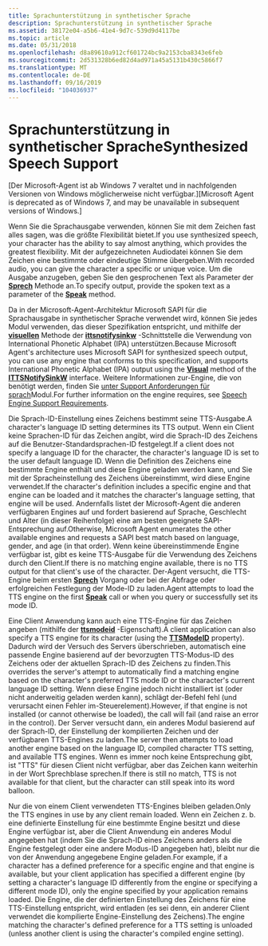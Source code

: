 ```yaml
---
title: Sprachunterstützung in synthetischer Sprache
description: Sprachunterstützung in synthetischer Sprache
ms.assetid: 38172e04-a5b6-41e4-9d7c-539d9d4117be
ms.topic: article
ms.date: 05/31/2018
ms.openlocfilehash: d8a89610a912cf601724bc9a2153cba8343e6feb
ms.sourcegitcommit: 2d531328b6ed82d4ad971a45a5131b430c5866f7
ms.translationtype: MT
ms.contentlocale: de-DE
ms.lasthandoff: 09/16/2019
ms.locfileid: "104036937"
---
```

# <a name="synthesized-speech-support"></a><span data-ttu-id="3c6f6-103">Sprachunterstützung in synthetischer Sprache</span><span class="sxs-lookup"><span data-stu-id="3c6f6-103">Synthesized Speech Support</span></span>

<span data-ttu-id="3c6f6-104">\[Der Microsoft-Agent ist ab Windows 7 veraltet und in nachfolgenden Versionen von Windows möglicherweise nicht verfügbar.\]</span><span class="sxs-lookup"><span data-stu-id="3c6f6-104">\[Microsoft Agent is deprecated as of Windows 7, and may be unavailable in subsequent versions of Windows.\]</span></span>

<span data-ttu-id="3c6f6-105">Wenn Sie die Sprachausgabe verwenden, können Sie mit dem Zeichen fast alles sagen, was die größte Flexibilität bietet.</span><span class="sxs-lookup"><span data-stu-id="3c6f6-105">If you use synthesized speech, your character has the ability to say almost anything, which provides the greatest flexibility.</span></span> <span data-ttu-id="3c6f6-106">Mit der aufgezeichneten Audiodatei können Sie dem Zeichen eine bestimmte oder eindeutige Stimme übergeben.</span><span class="sxs-lookup"><span data-stu-id="3c6f6-106">With recorded audio, you can give the character a specific or unique voice.</span></span> <span data-ttu-id="3c6f6-107">Um die Ausgabe anzugeben, geben Sie den gesprochenen Text als Parameter der [**Sprech**](speak-method.md) Methode an.</span><span class="sxs-lookup"><span data-stu-id="3c6f6-107">To specify output, provide the spoken text as a parameter of the [**Speak**](speak-method.md) method.</span></span>

<span data-ttu-id="3c6f6-108">Da in der Microsoft-Agent-Architektur Microsoft SAPI für die Sprachausgabe in synthetischer Sprache verwendet wird, können Sie jedes Modul verwenden, das dieser Spezifikation entspricht, und mithilfe der [**visuellen**](https://www.bing.com/search?q=**Visual**) Methode der [**ittsnotifysinkw**](ittsnotifysinkw.md) -Schnittstelle die Verwendung von International Phonetic Alphabet (IPA) unterstützen.</span><span class="sxs-lookup"><span data-stu-id="3c6f6-108">Because Microsoft Agent's architecture uses Microsoft SAPI for synthesized speech output, you can use any engine that conforms to this specification, and supports International Phonetic Alphabet (IPA) output using the [**Visual**](https://www.bing.com/search?q=**Visual**) method of the [**ITTSNotifySinkW**](ittsnotifysinkw.md) interface.</span></span> <span data-ttu-id="3c6f6-109">Weitere Informationen zur-Engine, die von benötigt werden, finden Sie [unter Support Anforderungen für sprach](requirements-for-text-to-speech-engines.md)Modul.</span><span class="sxs-lookup"><span data-stu-id="3c6f6-109">For further information on the engine requires, see [Speech Engine Support Requirements](requirements-for-text-to-speech-engines.md).</span></span>

<span data-ttu-id="3c6f6-110">Die Sprach-ID-Einstellung eines Zeichens bestimmt seine TTS-Ausgabe.</span><span class="sxs-lookup"><span data-stu-id="3c6f6-110">A character's language ID setting determines its TTS output.</span></span> <span data-ttu-id="3c6f6-111">Wenn ein Client keine Sprachen-ID für das Zeichen angibt, wird die Sprach-ID des Zeichens auf die Benutzer-Standardsprachen-ID festgelegt.</span><span class="sxs-lookup"><span data-stu-id="3c6f6-111">If a client does not specify a language ID for the character, the character's language ID is set to the user default language ID.</span></span> <span data-ttu-id="3c6f6-112">Wenn die Definition des Zeichens eine bestimmte Engine enthält und diese Engine geladen werden kann, und Sie mit der Spracheinstellung des Zeichens übereinstimmt, wird diese Engine verwendet.</span><span class="sxs-lookup"><span data-stu-id="3c6f6-112">If the character's definition includes a specific engine and that engine can be loaded and it matches the character's language setting, that engine will be used.</span></span> <span data-ttu-id="3c6f6-113">Andernfalls listet der Microsoft-Agent die anderen verfügbaren Engines auf und fordert basierend auf Sprache, Geschlecht und Alter (in dieser Reihenfolge) eine am besten geeignete SAPI-Entsprechung auf.</span><span class="sxs-lookup"><span data-stu-id="3c6f6-113">Otherwise, Microsoft Agent enumerates the other available engines and requests a SAPI best match based on language, gender, and age (in that order).</span></span> <span data-ttu-id="3c6f6-114">Wenn keine übereinstimmende Engine verfügbar ist, gibt es keine TTS-Ausgabe für die Verwendung des Zeichens durch den Client.</span><span class="sxs-lookup"><span data-stu-id="3c6f6-114">If there is no matching engine available, there is no TTS output for that client's use of the character.</span></span> <span data-ttu-id="3c6f6-115">Der-Agent versucht, die TTS-Engine beim ersten [**Sprech**](speak-method.md) Vorgang oder bei der Abfrage oder erfolgreichen Festlegung der Mode-ID zu laden.</span><span class="sxs-lookup"><span data-stu-id="3c6f6-115">Agent attempts to load the TTS engine on the first [**Speak**](speak-method.md) call or when you query or successfully set its mode ID.</span></span>

<span data-ttu-id="3c6f6-116">Eine Client Anwendung kann auch eine TTS-Engine für das Zeichen angeben (mithilfe der [**ttsmodeid**](ttsmodeid-property.md) -Eigenschaft).</span><span class="sxs-lookup"><span data-stu-id="3c6f6-116">A client application can also specify a TTS engine for its character (using the [**TTSModeID**](ttsmodeid-property.md) property).</span></span> <span data-ttu-id="3c6f6-117">Dadurch wird der Versuch des Servers überschrieben, automatisch eine passende Engine basierend auf der bevorzugten TTS-Modus-ID des Zeichens oder der aktuellen Sprach-ID des Zeichens zu finden.</span><span class="sxs-lookup"><span data-stu-id="3c6f6-117">This overrides the server's attempt to automatically find a matching engine based on the character's preferred TTS mode ID or the character's current language ID setting.</span></span> <span data-ttu-id="3c6f6-118">Wenn diese Engine jedoch nicht installiert ist (oder nicht anderweitig geladen werden kann), schlägt der-Befehl fehl (und verursacht einen Fehler im-Steuerelement).</span><span class="sxs-lookup"><span data-stu-id="3c6f6-118">However, if that engine is not installed (or cannot otherwise be loaded), the call will fail (and raise an error in the control).</span></span> <span data-ttu-id="3c6f6-119">Der Server versucht dann, ein anderes Modul basierend auf der Sprach-ID, der Einstellung der kompilierten Zeichen und der verfügbaren TTS-Engines zu laden.</span><span class="sxs-lookup"><span data-stu-id="3c6f6-119">The server then attempts to load another engine based on the language ID, compiled character TTS setting, and available TTS engines.</span></span> <span data-ttu-id="3c6f6-120">Wenn es immer noch keine Entsprechung gibt, ist "TTS" für diesen Client nicht verfügbar, aber das Zeichen kann weiterhin in der Wort Sprechblase sprechen.</span><span class="sxs-lookup"><span data-stu-id="3c6f6-120">If there is still no match, TTS is not available for that client, but the character can still speak into its word balloon.</span></span>

<span data-ttu-id="3c6f6-121">Nur die von einem Client verwendeten TTS-Engines bleiben geladen.</span><span class="sxs-lookup"><span data-stu-id="3c6f6-121">Only the TTS engines in use by any client remain loaded.</span></span> <span data-ttu-id="3c6f6-122">Wenn ein Zeichen z. b. eine definierte Einstellung für eine bestimmte Engine besitzt und diese Engine verfügbar ist, aber die Client Anwendung ein anderes Modul angegeben hat (indem Sie die Sprach-ID eines Zeichens anders als die Engine festgelegt oder eine andere Modus-ID angegeben hat), bleibt nur die von der Anwendung angegebene Engine geladen.</span><span class="sxs-lookup"><span data-stu-id="3c6f6-122">For example, if a character has a defined preference for a specific engine and that engine is available, but your client application has specified a different engine (by setting a character's language ID differently from the engine or specifying a different mode ID), only the engine specified by your application remains loaded.</span></span> <span data-ttu-id="3c6f6-123">Die Engine, die der definierten Einstellung des Zeichens für eine TTS-Einstellung entspricht, wird entladen (es sei denn, ein anderer Client verwendet die kompilierte Engine-Einstellung des Zeichens).</span><span class="sxs-lookup"><span data-stu-id="3c6f6-123">The engine matching the character's defined preference for a TTS setting is unloaded (unless another client is using the character's compiled engine setting).</span></span>

 

 




